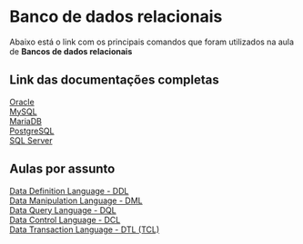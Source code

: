 # Banco de dados relacionais
Abaixo está o link com os principais comandos que foram utilizados na aula de **Bancos de dados relacionais**

## Link das documentações completas

<a href="https://docs.oracle.com/en/database/oracle/oracle-database/21/sqlrf/index.html">Oracle</a></br>
<a href="https://dev.mysql.com/doc/refman/8.0/en/">MySQL</a></br>
<a href="https://mariadb.org/documentation/#entry-header">MariaDB</a></br>
<a href="https://www.postgresql.org/docs/current/ddl.html">PostgreSQL</a></br>
<a href="https://learn.microsoft.com/pt-br/sql/sql-server/?view=sql-server-ver16">SQL Server</a></br>

## Aulas por assunto
<a href="https://github.com/TatoSousa/Aulas/blob/main/aulas_ddl.md">Data Definition Language - DDL</a></br>
<a href="https://github.com/TatoSousa/Aulas/blob/main/aulas_dml.md">Data Manipulation Language - DML</a></br>
<a href="https://github.com/TatoSousa/Aulas/blob/main/aulas_dql.md">Data Query Language - DQL</a></br>
<a href="https://github.com/TatoSousa/Aulas/blob/main/aulas_dcl.md">Data Control Language - DCL</a></br>
<a href="https://github.com/TatoSousa/Aulas/blob/main/aulas_dtl.md">Data Transaction Language - DTL (TCL)</a></br>

